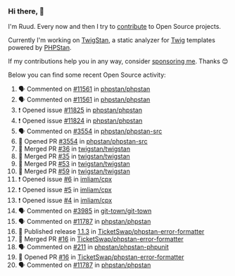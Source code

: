 ### Hi there, 👋

I'm Ruud. Every now and then I try to [contribute](https://github.com/pulls?q=+is%3Apr+author%3Aruudk+archived%3Afalse+is%3Apublic+) to Open Source projects.

Currently I'm working on [TwigStan](https://github.com/twigstan), a static analyzer for [Twig](https://twig.symfony.com/) templates powered by [PHPStan](https://phpstan.org/).

If my contributions help you in any way, consider [sponsoring me](https://github.com/sponsors/ruudk). Thanks 😊

Below you can find some recent Open Source activity:

<!--START_SECTION:activity-->
1. 🗣 Commented on [#11561](https://github.com/phpstan/phpstan/issues/11561#issuecomment-2404163223) in [phpstan/phpstan](https://github.com/phpstan/phpstan)
2. 🗣 Commented on [#11561](https://github.com/phpstan/phpstan/issues/11561#issuecomment-2402926282) in [phpstan/phpstan](https://github.com/phpstan/phpstan)
3. ❗ Opened issue [#11825](https://github.com/phpstan/phpstan/issues/11825) in [phpstan/phpstan](https://github.com/phpstan/phpstan)
4. ❗ Opened issue [#11824](https://github.com/phpstan/phpstan/issues/11824) in [phpstan/phpstan](https://github.com/phpstan/phpstan)
5. 🗣 Commented on [#3554](https://github.com/phpstan/phpstan-src/pull/3554#issuecomment-2400459208) in [phpstan/phpstan-src](https://github.com/phpstan/phpstan-src)
6. 💪 Opened PR [#3554](https://github.com/phpstan/phpstan-src/pull/3554) in [phpstan/phpstan-src](https://github.com/phpstan/phpstan-src)
7. 🎉 Merged PR [#36](https://github.com/twigstan/twigstan/pull/36) in [twigstan/twigstan](https://github.com/twigstan/twigstan)
8. 🎉 Merged PR [#35](https://github.com/twigstan/twigstan/pull/35) in [twigstan/twigstan](https://github.com/twigstan/twigstan)
9. 🎉 Merged PR [#53](https://github.com/twigstan/twigstan/pull/53) in [twigstan/twigstan](https://github.com/twigstan/twigstan)
10. 🎉 Merged PR [#59](https://github.com/twigstan/twigstan/pull/59) in [twigstan/twigstan](https://github.com/twigstan/twigstan)
11. ❗ Opened issue [#6](https://github.com/imliam/cpx/issues/6) in [imliam/cpx](https://github.com/imliam/cpx)
12. ❗ Opened issue [#5](https://github.com/imliam/cpx/issues/5) in [imliam/cpx](https://github.com/imliam/cpx)
13. ❗ Opened issue [#4](https://github.com/imliam/cpx/issues/4) in [imliam/cpx](https://github.com/imliam/cpx)
14. 🗣 Commented on [#3985](https://github.com/git-town/git-town/issues/3985#issuecomment-2392928539) in [git-town/git-town](https://github.com/git-town/git-town)
15. 🗣 Commented on [#11787](https://github.com/phpstan/phpstan/issues/11787#issuecomment-2391328167) in [phpstan/phpstan](https://github.com/phpstan/phpstan)
16. 🚀 Published release [1.1.3](https://github.com/TicketSwap/phpstan-error-formatter/releases/tag/1.1.3) in [TicketSwap/phpstan-error-formatter](https://github.com/TicketSwap/phpstan-error-formatter)
17. 🎉 Merged PR [#16](https://github.com/TicketSwap/phpstan-error-formatter/pull/16) in [TicketSwap/phpstan-error-formatter](https://github.com/TicketSwap/phpstan-error-formatter)
18. 🗣 Commented on [#211](https://github.com/phpstan/phpstan-phpunit/issues/211#issuecomment-2391226376) in [phpstan/phpstan-phpunit](https://github.com/phpstan/phpstan-phpunit)
19. 💪 Opened PR [#16](https://github.com/TicketSwap/phpstan-error-formatter/pull/16) in [TicketSwap/phpstan-error-formatter](https://github.com/TicketSwap/phpstan-error-formatter)
20. 🗣 Commented on [#11787](https://github.com/phpstan/phpstan/issues/11787#issuecomment-2390680143) in [phpstan/phpstan](https://github.com/phpstan/phpstan)
<!--END_SECTION:activity-->
